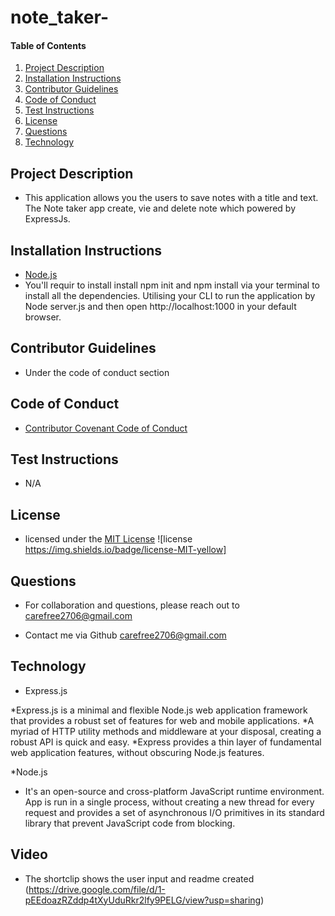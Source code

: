 # note_taker-

    
#### Table of Contents
1. [Project Description](#project-description)
2. [Installation Instructions](#installation-instructions)
3. [Contributor Guidelines](#contributor-guidelines)
4. [Code of Conduct](#code-of-conduct)
5. [Test Instructions](#test-instructions)
6. [License](#license)
7. [Questions](#questions)
8. [Technology](#technology)



## Project Description
* This application allows you the users to save notes with a title and text. The Note taker app create, vie and delete note which powered by ExpressJs.

## Installation Instructions
* [Node.js](https://nodejs.org/en/)
* You'll requir to install install npm init and npm install via your terminal to install all the dependencies. Utilising your CLI to run the application by Node server.js and then open http://localhost:1000 in your default browser.




## Contributor Guidelines
* Under the code of conduct section

## Code of Conduct
* [Contributor Covenant Code of Conduct](https://www.contributor-covenant.org/version/2/0/code_of_conduct/code_of_conduct.md)

## Test Instructions
* N/A

## License
* licensed under the [MIT License](LICENSE.txt) ![license https://img.shields.io/badge/license-MIT-yellow]

## Questions
* For collaboration and questions, please reach out to carefree2706@gmail.com

* Contact me via Github [carefree2706@gmail.com](http://github.com/carefree2706@gmail.com)

## Technology

* Express.js

*Express.js is a minimal and flexible Node.js web application framework that provides a robust set of features for web and mobile applications. 
*A myriad of HTTP utility methods and middleware at your disposal, creating a robust API is quick and easy.
*Express provides a thin layer of fundamental web application features, without obscuring Node.js features.

*Node.js

* It's an open-source and cross-platform JavaScript runtime environment. App is run in a single process, without creating a new thread for every request and      provides a set of asynchronous I/O primitives in its standard library that prevent JavaScript code from blocking.


## Video

* The shortclip shows the user input and readme created (https://drive.google.com/file/d/1-pEEdoazRZddp4tXyUduRkr2lfy9PELG/view?usp=sharing)

